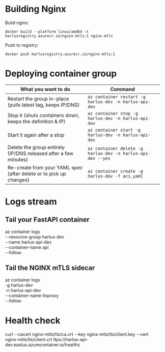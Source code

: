 # Building Nginx

Build nginx:

```
docker build --platform linux/amd64 -t harlusregistry.azurecr.io/nginx-mtls:1 nginx-mtls
```

Push to registry:

```
docker push harlusregistry.azurecr.io/nginx-mtls:1
```

# Deploying container group

| What you want to do                                                | Command                                                     |
| ------------------------------------------------------------------ | ----------------------------------------------------------- |
| Restart the group in-place (pulls latest tag, keeps IP/DNS)        | `az container restart -g harlus-dev -n harlus-api-dev`      |
| Stop it (shuts containers down, keeps the definition & IP)         | `az container stop -g harlus-dev -n harlus-api-dev`         |
| Start it again after a stop                                        | `az container start -g harlus-dev -n harlus-api-dev`        |
| Delete the group entirely (IP/DNS released after a few minutes)    | `az container delete -g harlus-dev -n harlus-api-dev --yes` |
| Re-create from your YAML spec (after delete or to pick up changes) | `az container create -g harlus-dev -f aci.yaml`             |

# Logs stream

## Tail your FastAPI container

az container logs \
 --resource-group harlus-dev \
 --name harlus-api-dev \
 --container-name api \
 --follow

## Tail the NGINX mTLS sidecar

az container logs \
 -g harlus-dev \
 -n harlus-api-dev \
 --container-name tlsproxy \
 --follow

# Health check

curl --cacert nginx-mtls/tls/ca.crt --key nginx-mtls/tls/client.key --cert nginx-mtls/tls/client.crt ttps://harlus-api-dev.eastus.azurecontainer.io/healthz
